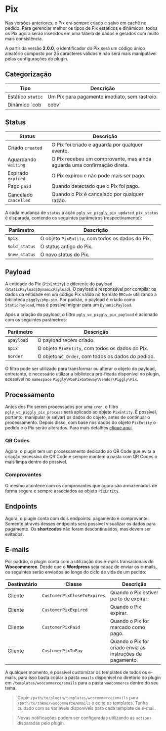# Pix

Nas versões anteriores, o Pix era sempre criado e salvo em cachê no pedido. Para gerenciar melhor os tipos de Pix estáticos e dinâmicos, todos os Pix agora serão inseridos em uma tabela de dados e gerados com muito mais consistência.

A partir da versão **2.0.0**, o identificador do Pix será um código único aleatório composto por 25 caracteres válidos e não será mais manipulável pelas configurações do plugin.

## Categorização

| Tipo                | Descrição                                              |
| ------------------- | ------------------------------------------------------ |
| Estático `static`   | Um Pix para pagamento imediato, sem rastreio.          |
| Dinâmico `cob|cobv` | Um Pix de cobrança dinâmica, criado em uma API do Pix. |

## Status

| Status                | Descrição                                                    |
| --------------------- | ------------------------------------------------------------ |
| Criado `created`      | O Pix foi criado e aguarda por qualquer evento.              |
| Aguardando `waiting`  | O Pix recebeu um comprovante, mas ainda aguarda uma confirmação direta. |
| Expirado `expired`    | O Pix expirou e não pode mais ser pago.                      |
| Pago `paid`           | Quando detectado que o Pix foi pago.                         |
| Cancelado `cancelled` | Quando o Pix é cancelado por qualquer razão.                 |

A cada mudança de `status` a ação `pgly_wc_piggly_pix_updated_pix_status` é disparada, contendo os seguintes parâmetros (respectivamente):

| Parâmetro     | Descrição                                        |
| ------------- | ------------------------------------------------ |
| `$pix`        | O objeto `PixEntity`, com todos os dados do Pix. |
| `$old_status` | O status antigo do Pix.                          |
| `$new_status` | O novo status do Pix.                            |

## Payload

A entidade do Pix (`PixEntity`) é diferente do payload (`StaticPayload|DynamicPayload`). O payload é responsável por compilar os dados da entidade em um código Pix válido no formato `BRCode` utilizando a biblioteca `piggly/php-pix`.  Por padrão, o payload é criado como `StaticPayload`, mas é possível migrar para um `DynamicPayload`.

Após a criação do payload, o filtro `pgly_wc_piggly_pix_payload` é acionado com os seguintes parâmetros:

| Parâmetro  | Descrição                                          |
| ---------- | -------------------------------------------------- |
| `$payload` | O payload recém criado.                            |
| `$pix`     | O objeto `PixEntity`, com todos os dados do Pix.   |
| `$order`   | O objeto `WC_Order`, com todos os dados do pedido. |

O filtro pode ser utilizado para transformar ou alterar o objeto do payload, entretanto, é necessário utilizar a biblioteca pré-fixada disponível no plugin, acessível no `namespace` `Piggly\WooPixGateway\Vendor\Piggly\Pix`.

## Processamento

Antes dos Pix serem processados por uma `cron`, o filtro `pgly_wc_piggly_pix_process` será aplicado ao objeto `PixEntity`. É possível, portanto, manipular (e salvar) os dados do objeto, antes de continuar o processamento. Depois disso, com base nos dados do objeto `PixEntity` o pedido e o Pix serão alterados. Para mais detalhes [clique aqui](./02-operacoes).

### QR Codes

Agora, o plugin tem um processamento dedicado ao QR Code que evita a criação excessiva de QR Code e sempre mantem a pasta com QR Codes o mais limpa dentro do possível.

### Comprovantes

O mesmo acontece com os comprovantes que agora são armazenados de forma segura e sempre associados ao objeto `PixEntity`.

## Endpoints

Agora, o plugin conta com dois endpoints: pagamento e comprovante. Somente através desses endpoints será possível visualizar os dados para pagamento. Os **shortcodes** não foram descontinuados, mas devem ser evitados.

## E-mails

Por padrão, o plugin conta com a utilização dos e-mails transacionais do **Woocommerce**. Desde que o **Wordpress** seja capaz de enviar os e-mails, os seguintes serão enviados ao longo do ciclo de vida de um pedido:

| Destinatário | Classe                      | Descrição                                                 |
| ------------ | --------------------------- | --------------------------------------------------------- |
| Cliente      | `CustomerPixCloseToExpires` | Quando o Pix estiver perto de expirar.                    |
| Cliente      | `CustomerPixExpired`        | Quando o Pix expirar.                                     |
| Cliente      | `CustomerPixPaid`           | Quando o Pix for marcado como pago.                       |
| Cliente      | `CustomerPixToPay`          | Quando o Pix for criado envia as instruções de pagamento. |

A qualquer momento, é possível customizar os templates de todos os e-mails, para isso basta copiar a pasta `emails` disponível no diretório do plugin em `/templates/woocommerce/emails` para a pasta `woocommerce` dentro do seu tema.

> Copie `/path/to/plugin/templates/woocommerce/emails` para `/path/to/theme/woocommerce/emails` e edite os templates. Tenha cuidado com as variáveis disponíveis para cada template de e-mail.

> Novas notificações podem ser configuradas utilizando as `actions` disparadas pelo plugin.